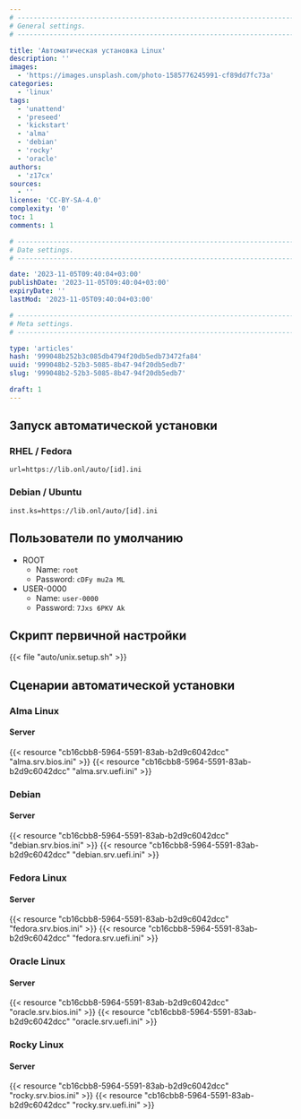 ```yaml
---
# -------------------------------------------------------------------------------------------------------------------- #
# General settings.
# -------------------------------------------------------------------------------------------------------------------- #

title: 'Автоматическая установка Linux'
description: ''
images:
  - 'https://images.unsplash.com/photo-1585776245991-cf89dd7fc73a'
categories:
  - 'linux'
tags:
  - 'unattend'
  - 'preseed'
  - 'kickstart'
  - 'alma'
  - 'debian'
  - 'rocky'
  - 'oracle'
authors:
  - 'z17cx'
sources:
  - ''
license: 'CC-BY-SA-4.0'
complexity: '0'
toc: 1
comments: 1

# -------------------------------------------------------------------------------------------------------------------- #
# Date settings.
# -------------------------------------------------------------------------------------------------------------------- #

date: '2023-11-05T09:40:04+03:00'
publishDate: '2023-11-05T09:40:04+03:00'
expiryDate: ''
lastMod: '2023-11-05T09:40:04+03:00'

# -------------------------------------------------------------------------------------------------------------------- #
# Meta settings.
# -------------------------------------------------------------------------------------------------------------------- #

type: 'articles'
hash: '999048b252b3c085db4794f20db5edb73472fa84'
uuid: '999048b2-52b3-5085-8b47-94f20db5edb7'
slug: '999048b2-52b3-5085-8b47-94f20db5edb7'

draft: 1
---
```




<!--more-->

## Запуск автоматической установки

### RHEL / Fedora

```
url=https://lib.onl/auto/[id].ini
```

### Debian / Ubuntu

```
inst.ks=https://lib.onl/auto/[id].ini
```

## Пользователи по умолчанию

- ROOT
  - Name: `root`
  - Password: `cDFy mu2a ML`
- USER-0000
  - Name: `user-0000`
  - Password: `7Jxs 6PKV Ak`

## Скрипт первичной настройки

{{< file "auto/unix.setup.sh" >}}

## Сценарии автоматической установки

### Alma Linux

#### Server

{{< resource "cb16cbb8-5964-5591-83ab-b2d9c6042dcc" "alma.srv.bios.ini" >}}
{{< resource "cb16cbb8-5964-5591-83ab-b2d9c6042dcc" "alma.srv.uefi.ini" >}}

### Debian

#### Server

{{< resource "cb16cbb8-5964-5591-83ab-b2d9c6042dcc" "debian.srv.bios.ini" >}}
{{< resource "cb16cbb8-5964-5591-83ab-b2d9c6042dcc" "debian.srv.uefi.ini" >}}

### Fedora Linux

#### Server

{{< resource "cb16cbb8-5964-5591-83ab-b2d9c6042dcc" "fedora.srv.bios.ini" >}}
{{< resource "cb16cbb8-5964-5591-83ab-b2d9c6042dcc" "fedora.srv.uefi.ini" >}}

### Oracle Linux

#### Server

{{< resource "cb16cbb8-5964-5591-83ab-b2d9c6042dcc" "oracle.srv.bios.ini" >}}
{{< resource "cb16cbb8-5964-5591-83ab-b2d9c6042dcc" "oracle.srv.uefi.ini" >}}

### Rocky Linux

#### Server

{{< resource "cb16cbb8-5964-5591-83ab-b2d9c6042dcc" "rocky.srv.bios.ini" >}}
{{< resource "cb16cbb8-5964-5591-83ab-b2d9c6042dcc" "rocky.srv.uefi.ini" >}}
